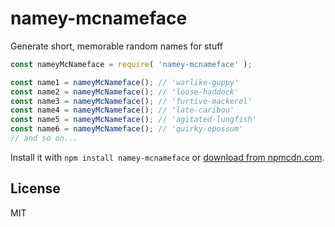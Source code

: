 # namey-mcnameface

Generate short, memorable random names for stuff

```js
const nameyMcNameface = require( 'namey-mcnameface' );

const name1 = nameyMcNameface(); // 'warlike-guppy'
const name2 = nameyMcNameface(); // 'loose-haddock'
const name3 = nameyMcNameface(); // 'furtive-mackerel'
const name4 = nameyMcNameface(); // 'late-caribou'
const name5 = nameyMcNameface(); // 'agitated-lungfish'
const name6 = nameyMcNameface(); // 'quirky-opossum'
// and so on...
```

Install it with `npm install namey-mcnameface` or [download from npmcdn.com](https://npmcdn.com/namey-mcnameface).

## License

MIT
